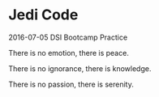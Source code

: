 # Jedi Code
2016-07-05 DSI Bootcamp Practice

There is no emotion, there is peace.

There is no ignorance, there is knowledge. 

There is no passion, there is serenity. 
